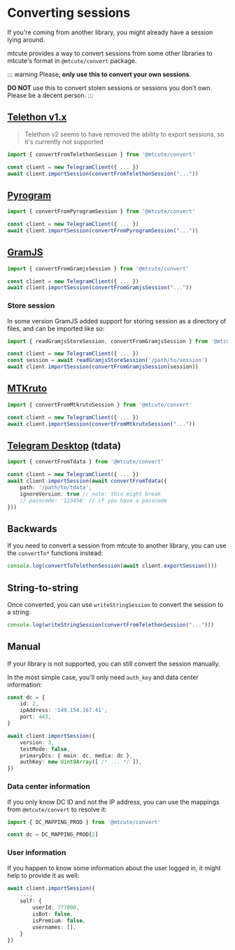 # Converting sessions

If you're coming from another library, you might already have a session
lying around. 

mtcute provides a way to convert sessions from some other libraries 
to mtcute's format in `@mtcute/convert` package.

::: warning
Please, **only use this to convert your own sessions**.

**DO NOT** use this to convert stolen sessions or sessions you don't own.
Please be a decent person.
:::

## [Telethon v1.x](https://github.com/LonamiWebs/Telethon)

> Telethon v2 seems to have removed the ability to export sessions, 
> so it's currently not supported

```ts
import { convertFromTelethonSession } from '@mtcute/convert'

const client = new TelegramClient({ ... })
await client.importSession(convertFromTelethonSession("..."))
```

## [Pyrogram](https://github.com/pyrogram/pyrogram)

```ts
import { convertFromPyrogramSession } from '@mtcute/convert'

const client = new TelegramClient({ ... })
await client.importSession(convertFromPyrogramSession("..."))
```

## [GramJS](https://github.com/gram-js/gramjs)

```ts
import { convertFromGramjsSession } from '@mtcute/convert'

const client = new TelegramClient({ ... })
await client.importSession(convertFromGramjsSession("..."))
```

### Store session

In some version GramJS added support for storing session as a directory of files,
and can be imported like so:

```ts
import { readGramjsStoreSession, convertFromGramjsSession } from '@mtcute/convert'

const client = new TelegramClient({ ... })
const session = await readGramjsStoreSession('/path/to/session')
await client.importSession(convertFromGramjsSession(session))
```

## [MTKruto](https://github.com/MTKruto/MTKruto)

```ts
import { convertFromMtkrutoSession } from '@mtcute/convert'

const client = new TelegramClient({ ... })
await client.importSession(convertFromMtkrutoSession("..."))
```

## [Telegram Desktop](https://github.com/telegramdesktop/tdesktop) (tdata)

```ts
import { convertFromTdata } from '@mtcute/convert'

const client = new TelegramClient({ ... })
await client.importSession(await convertFromTdata({
    path: '/path/to/tdata',
    ignoreVersion: true // note: this might break
    // passcode: '123456' // if you have a passcode
}))
```

## Backwards

If you need to convert a session from mtcute to another library, you can use the `convertTo*` functions instead:

```ts
console.log(convertToTelethonSession(await client.exportSession()))
```

## String-to-string

Once converted, you can use `writeStringSession` to convert the session to a string:

```ts
console.log(writeStringSession(convertFromTelethonSession("...")))
```

## Manual

If your library is not supported, you can still convert the session manually.

In the most simple case, you'll only need `auth_key` and data center information:

```ts
const dc = {
    id: 2,
    ipAddress: '149.154.167.41',
    port: 443,
}

await client.importSession({
    version: 3,
    testMode: false,
    primaryDcs: { main: dc, media: dc },
    authKey: new Uint8Array([ /* ... */ ]),
})
```

### Data center information

If you only know DC ID and not the IP address, you can use the mappings from `@mtcute/convert` to resolve it:

```ts
import { DC_MAPPING_PROD } from '@mtcute/convert'

const dc = DC_MAPPING_PROD[2]
```

### User information

If you happen to know some information about the user logged in, it might help to provide it as well:

```ts
await client.importSession({
    ...,
    self: {
        userId: 777000,
        isBot: false,
        isPremium: false,
        usernames: [],
    }
})
```

